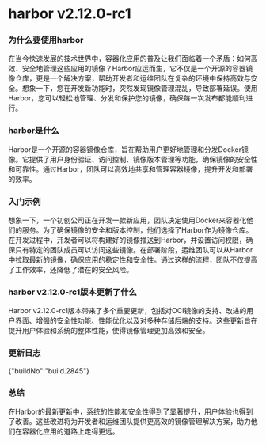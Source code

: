 # harbor v2.12.0-rc1
### 为什么要使用harbor

在当今快速发展的技术世界中，容器化应用的普及让我们面临着一个矛盾：如何高效、安全地管理这些应用的镜像？Harbor应运而生，它不仅是一个开源的容器镜像仓库，更是一个解决方案，帮助开发者和运维团队在复杂的环境中保持高效与安全。想象一下，您在开发新功能时，突然发现镜像管理混乱，导致部署延误。使用Harbor，您可以轻松地管理、分发和保护您的镜像，确保每一次发布都能顺利进行。

### harbor是什么

Harbor是一个开源的容器镜像仓库，旨在帮助用户更好地管理和分发Docker镜像。它提供了用户身份验证、访问控制、镜像版本管理等功能，确保镜像的安全性和可靠性。通过Harbor，团队可以高效地共享和管理容器镜像，提升开发和部署的效率。

### 入门示例

想象一下，一个初创公司正在开发一款新应用，团队决定使用Docker来容器化他们的服务。为了确保镜像的安全和版本控制，他们选择了Harbor作为镜像仓库。在开发过程中，开发者可以将构建好的镜像推送到Harbor，并设置访问权限，确保只有特定的团队成员可以访问这些镜像。在部署阶段，运维团队可以从Harbor中拉取最新的镜像，确保应用的稳定性和安全性。通过这样的流程，团队不仅提高了工作效率，还降低了潜在的安全风险。

### harbor v2.12.0-rc1版本更新了什么

Harbor v2.12.0-rc1版本带来了多个重要更新，包括对OCI镜像的支持、改进的用户界面、增强的安全性功能、性能优化以及对多种存储后端的支持。这些更新旨在提升用户体验和系统的整体性能，使得镜像管理更加高效和安全。

### 更新日志

{"buildNo":"build.2845"}

### 总结

在Harbor的最新更新中，系统的性能和安全性得到了显著提升，用户体验也得到了改善。这些改进将为开发者和运维团队提供更高效的镜像管理解决方案，助力他们在容器化应用的道路上走得更远。